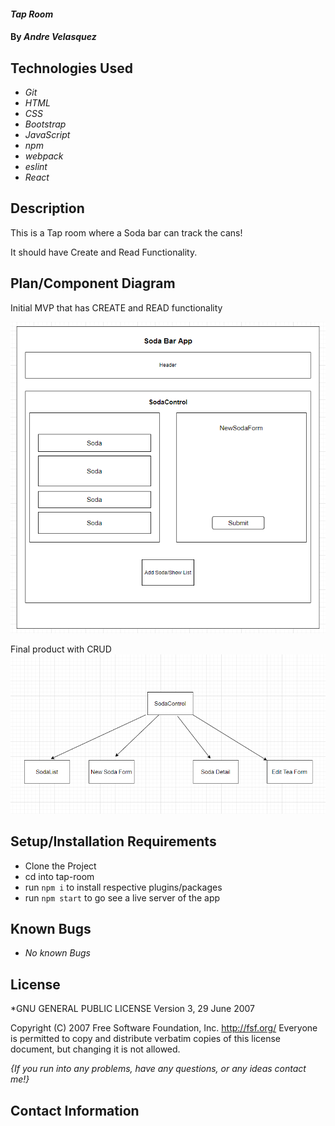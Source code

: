 #### _Tap Room_

#### By _**Andre Velasquez**_

## Technologies Used

* _Git_
* _HTML_
* _CSS_
* _Bootstrap_
* _JavaScript_
* _npm_
* _webpack_
* _eslint_
* _React_

## Description
This is a Tap room where a Soda bar can track the cans!

It should have Create and Read Functionality.


## Plan/Component Diagram
Initial MVP that has CREATE and READ functionality

![component diagram](./src/img/Mvp.PNG)

Final product with CRUD
![soda crud](./src/img/SodaCrud.PNG)

## Setup/Installation Requirements
* Clone the Project
* cd into tap-room
* run `npm i` to install respective plugins/packages
* run `npm start` to go see a live server of the app

## Known Bugs

* _No known Bugs_

## License

*GNU GENERAL PUBLIC LICENSE
                       Version 3, 29 June 2007

 Copyright (C) 2007 Free Software Foundation, Inc. <http://fsf.org/>
 Everyone is permitted to copy and distribute verbatim copies
 of this license document, but changing it is not allowed.

 _{If you run into any problems, have any questions, or any ideas contact me!}_

 ## Contact Information
